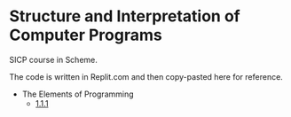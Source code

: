 # Structure and Interpretation of Computer Programs

SICP course in Scheme.

The code is written in Replit.com and then copy-pasted here for reference.

- The Elements of Programming
    - [1.1.1](https://replit.com/@michaltakac/sicp-111expressions#main.scm)